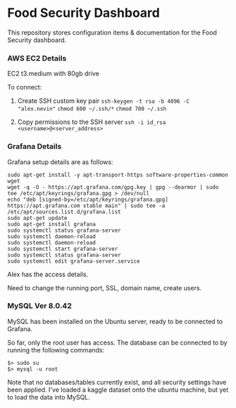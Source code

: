 # Food Security Dashboard
This repository stores configuration items & documentation for the Food Security dashboard.


### AWS EC2 Details
EC2 t3.medium with 80gb drive

To connect:

1. Create SSH custom key pair
`ssh-keygen -t rsa -b 4096 -C "alex.nevin"`
`chmod 600 ~/.ssh/*`
`chmod 700 ~/.ssh`

2. Copy permissions to the SSH server
`ssh -i id_rsa <username>@<server_address>`

### Grafana Details
Grafana setup details are as follows:
```
sudo apt-get install -y apt-transport-https software-properties-common wget
wget -q -O - https://apt.grafana.com/gpg.key | gpg --dearmor | sudo tee /etc/apt/keyrings/grafana.gpg > /dev/null
echo "deb [signed-by=/etc/apt/keyrings/grafana.gpg] https://apt.grafana.com stable main" | sudo tee -a /etc/apt/sources.list.d/grafana.list
sudo apt-get update
sudo apt-get install grafana
sudo systemctl status grafana-server
sudo systemctl daemon-reload
sudo systemctl daemon-reload
sudo systemctl start grafana-server
sudo systemctl status grafana-server
sudo systemctl edit grafana-server.service
```

Alex has the access details.

Need to change the running port, SSL, domain name, create users.


### MySQL Ver 8.0.42
MySQL has been installed on the Ubuntu server, ready to be connected to Grafana.

So far, only the root user has access. The database can be connected to by running the following commands:
```
$> sudo su
$> mysql -u root
```

Note that no databases/tables currently exist, and all security settings have been applied.
I've loaded a kaggle dataset onto the ubuntu machine, but yet to load the data into MySQL.
